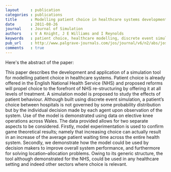 ```yaml
---
layout     : publication
categories : publications
title      : Modelling patient choice in healthcare systems development and application of a discrete event simulation with agent-based decision making
date       : 2011-08-26
journal    : Journal of Simulation
authors    : V A Knight, J E Williams and I Reynolds
keywords   : patient choice, healthcare modelling, discrete event simulation, agents, location analysis, simul8
pub_url    : http://www.palgrave-journals.com/jos/journal/v6/n2/abs/jos201121a.html
comments   : true
---
```


Here's the abstract of the paper:

This paper describes the development and application of a simulation tool for modelling patient choice in healthcare systems.
Patient choice is already offered in the English National Health Service (NHS) and proposed reforms will propel choice to the forefront of NHS re-structuring by offering it at all levels of treatment.
A simulation model is proposed to study the effects of patient behaviour.
Although built using discrete event simulation, a patient’s choice between hospitals is not governed by some probability distribution but by the individual decision made by each agent upon observation of the system.
Use of the model is demonstrated using data on elective knee operations across Wales.
The data provided allows for two separate aspects to be considered.
Firstly, model experimentation is used to confirm game theoretical results; namely that increasing choice can actually result in an increase of the average patient waiting time across the entire health system.
Secondly, we demonstrate how the model could be used by decision makers to improve overall system performance, and furthermore for solving location–allocation problems.
Owing to its generic structure, the tool although demonstrated for the NHS, could be used in any healthcare setting and indeed other sectors where choice is relevant.
